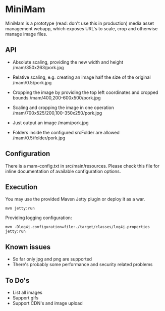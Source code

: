 # MiniMam
MiniMam is a prototype (read: don't use this in production) media asset management webapp, which exposes URL's to scale, crop and otherwise manage image files.

## API

* Absolute scaling, providing the new width and height
      /mam/350x263/pork.jpg

* Relative scaling, e.g. creating an image half the size of the original
  /mam/0.5/pork.jpg

* Cropping the image by providing the top left coordinates and cropped bounds
  /mam/400,200-600x500/pork.jpg

* Scaling and cropping the image in one operation
  /mam/700x525/200,100-350x250/pork.jpg

* Just output an image
  /mam/pork.jpg
  
* Folders inside the configured srcFolder are allowed
  /mam/0.5/folder/pork.jpg	

## Configuration	

There is a mam-config.txt in src/main/resources. Please check this file for inline documentation of available configuration options. 

## Execution

You may use the provided Maven Jetty plugin or deploy it as a war.

	mvn jetty:run

Providing logging configuration:

	mvn -Dlog4j.configuration=file:./target/classes/log4j.properties jetty:run

## Known issues 

* So far only jpg and png are supported
* There's probably some performance and security related problems

## To Do's

* List all images
* Support gifs
* Support CDN's and image upload
